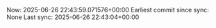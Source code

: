 Now: 2025-06-26 22:43:59.071576+00:00 Earliest commit since sync: None Last sync: 2025-06-26 22:43:04+00:00
